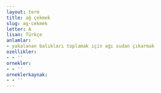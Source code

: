 ```yaml
---
layout: term
title: ağ çekmek
slug: ag-cekmek
letter: A
lisan: Türkçe
anlamlar:
- yakalanan balıkları toplamak için ağı sudan çıkarmak
ozellikler:
- - ''
ornekler:
- - ''
orneklerkaynak:
- - ''
---
```

